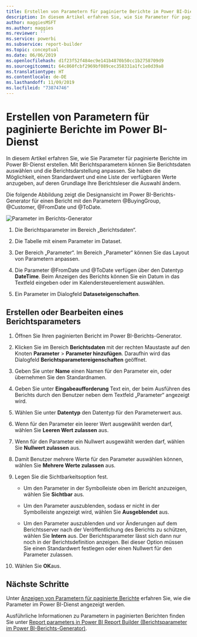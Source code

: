 ```yaml
---
title: Erstellen von Parametern für paginierte Berichte im Power BI-Dienst
description: In diesem Artikel erfahren Sie, wie Sie Parameter für paginierte Berichte im Power BI-Dienst erstellen.
author: maggiesMSFT
ms.author: maggies
ms.reviewer: ''
ms.service: powerbi
ms.subservice: report-builder
ms.topic: conceptual
ms.date: 06/06/2019
ms.openlocfilehash: d1f23f52f484ec9e141b4870b50cc1b2758709d9
ms.sourcegitcommit: 64c860fcbf2969bf089cec358331a1fc1e0d39a8
ms.translationtype: HT
ms.contentlocale: de-DE
ms.lasthandoff: 11/09/2019
ms.locfileid: "73874746"
---
```

# <a name="create-parameters-for-paginated-reports-in-the-power-bi-service"></a>Erstellen von Parametern für paginierte Berichte im Power BI-Dienst

In diesem Artikel erfahren Sie, wie Sie Parameter für paginierte Berichte im Power BI-Dienst erstellen.  Mit Berichtsparametern können Sie Berichtsdaten auswählen und die Berichtsdarstellung anpassen. Sie haben die Möglichkeit, einen Standardwert und eine Liste der verfügbaren Werte anzugeben, auf deren Grundlage Ihre Berichtsleser die Auswahl ändern.  

Die folgende Abbildung zeigt die Designansicht im Power BI-Berichts-Generator für einen Bericht mit den Parametern @BuyingGroup, @Customer, @FromDate und @ToDate. 
  
![Parameter im Berichts-Generator](media/paginated-reports-parameters/power-bi-paginated-parameters-report-builder.png)
  
1.  Die Berichtsparameter im Bereich „Berichtsdaten“.  
  
2.  Die Tabelle mit einem Parameter im Dataset.  
  
3.  Der Bereich „Parameter“. Im Bereich „Parameter“ können Sie das Layout von Parametern anpassen. 
  
4.  Die Parameter @FromDate und @ToDate verfügen über den Datentyp **DateTime**. Beim Anzeigen des Berichts können Sie ein Datum in das Textfeld eingeben oder im Kalendersteuerelement auswählen. 

5.  Ein Parameter im Dialogfeld **Dataseteigenschaften**.  

  
## <a name="create-or-edit-a-report-parameter"></a>Erstellen oder Bearbeiten eines Berichtsparameters  
  
1.  Öffnen Sie Ihren paginierten Bericht im Power BI-Berichts-Generator.

1. Klicken Sie im Bereich **Berichtsdaten** mit der rechten Maustaste auf den Knoten **Parameter** > **Parameter hinzufügen**. Daraufhin wird das Dialogfeld **Berichtsparametereigenschaften** geöffnet.  
  
2.  Geben Sie unter **Name** einen Namen für den Parameter ein, oder übernehmen Sie den Standardnamen.  
  
3.  Geben Sie unter **Eingabeaufforderung** Text ein, der beim Ausführen des Berichts durch den Benutzer neben dem Textfeld „Parameter“ angezeigt wird.  
  
4.  Wählen Sie unter **Datentyp** den Datentyp für den Parameterwert aus.  
  
5.  Wenn für den Parameter ein leerer Wert ausgewählt werden darf, wählen Sie **Leeren Wert zulassen** aus.  
  
6.  Wenn für den Parameter ein Nullwert ausgewählt werden darf, wählen Sie **Nullwert zulassen** aus.  
  
7.  Damit Benutzer mehrere Werte für den Parameter auswählen können, wählen Sie **Mehrere Werte zulassen** aus.  
  
8.  Legen Sie die Sichtbarkeitsoption fest.  
  
    -   Um den Parameter in der Symbolleiste oben im Bericht anzuzeigen, wählen Sie **Sichtbar** aus.  
  
    -   Um den Parameter auszublenden, sodass er nicht in der Symbolleiste angezeigt wird, wählen Sie **Ausgeblendet** aus.  
  
    -   Um den Parameter auszublenden und vor Änderungen auf dem Berichtsserver nach der Veröffentlichung des Berichts zu schützen, wählen Sie **Intern** aus. Der Berichtsparameter lässt sich dann nur noch in der Berichtsdefinition anzeigen. Bei dieser Option müssen Sie einen Standardwert festlegen oder einen Nullwert für den Parameter zulassen.  
  
9. Wählen Sie **OK**aus. 
  
## <a name="next-steps"></a>Nächste Schritte

Unter [Anzeigen von Parametern für paginierte Berichte](paginated-reports-view-parameters.md) erfahren Sie, wie die Parameter im Power BI-Dienst angezeigt werden.

Ausführliche Informationen zu Parametern in paginierten Berichten finden Sie unter [Report parameters in Power BI Report Builder (Berichtsparameter im Power BI-Berichts-Generator)](report-builder-parameters.md).
